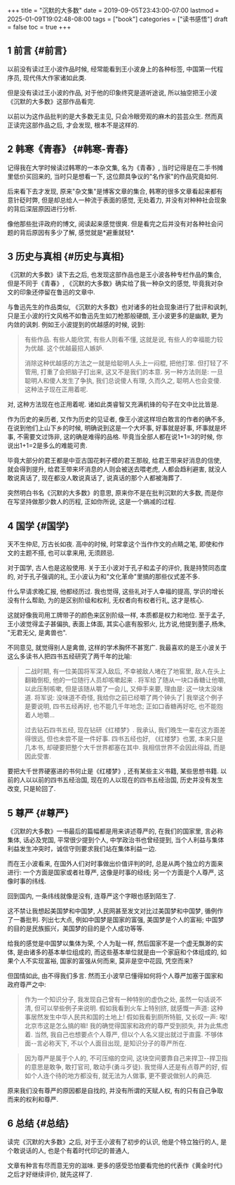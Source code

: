 +++
title = "沉默的大多数"
date = 2019-09-05T23:43:00-07:00
lastmod = 2025-01-09T19:02:48-08:00
tags = ["book"]
categories = ["读书感悟"]
draft = false
toc = true
+++

## <span class="section-num">1</span> 前言 {#前言}

以前没有读过王小波作品时候, 经常能看到王小波身上的各种标签,
中国第一代程序员, 现代伟大作家诸如此类.

但是没有读过王小波的作品,
对于他的印象终究是道听途说, 所以抽空把王小波《沉默的大多数》这部作品看完.

以前以为这作品批判的是大多数无主见, 只会冷眼旁观的麻木的芸芸众生.
然而真正读完这部作品之后, 才会发现, 根本不是这样的.


## <span class="section-num">2</span> 韩寒《青春》 {#韩寒-青春}

记得我在大学时候读过韩寒的一本杂文集, 名为《青春》,
当时记得是在二手书摊里低价买回来的, 当时只是想看一下,
这位颇具争议的"名作家"的作品究竟如何.

后来看下去才发现,
原来"杂文集"是博客文章的集合, 韩寒的很多文章看起来都有意针砭时弊,
但是却总给人一种流于表面的感觉, 无处着力,
并没有对种种社会现象的背后深层原因进行分析.

像他那些批评政府的博文,
阅读起来感觉很爽. 但是看完之后并没有对各种社会问题的背后原因有多少了解,
感觉就是\*避重就轻\*.


## <span class="section-num">3</span> 历史与真相 {#历史与真相}

《沉默的大多数》读下去之后, 也发现这部作品也是王小波各种专栏作品的集合, 但是不同于《青春》,
《沉默的大多数》确实给了我一种杂文的感觉, 毕竟我对杂文的印象还停留在鲁迅的文章中.

与鲁迅先生的作品类似, 《沉默的大多数》也对诸多的社会现象进行了批评和讽刺,
只是王小波的行文风格不如鲁迅先生如刀枪那般硬朗, 王小波更多的是幽默,
更为内敛的讽刺. 例如王小波提到的优越感的时候, 说到:

> 有些作品. 有些人能欣赏, 有些人则看不懂, 这就是说,
> 有些人的幸福能力较为优越. 这个优越最招人嫉妒.
>
> 消除这种优越感的方法之一就是给聪明人头上一闷棍, 把他打笨.
> 但打轻了不管用, 打重了会把脑子打出来, 这又不是我们的本意.
> 另一种方法则是: 一旦聪明人和傻人发生了争执, 我们总说傻人有理,
> 久而久之, 聪明人也会变傻. 这种法子现在正用着呢.

对, 这种方法现在也正用着呢. 诸如此类睿智又充满机锋的句子在文中比比皆是.

作为历史的亲历者, 又作为历史的见证者,
像王小波这样坦白敢言的作者的确不多, 在说到他们上山下乡的时候,
明确说到这是一个大坏事, 好事就是好事, 坏事就是坏事, 不需要文过饰非,
这的确是难得的品格. 毕竟当全部人都在说1+1=3的时候,
你说出1+1=2是多么的难能可贵.

毕竟大部分的君王都是中亚古国花剌子模的君王那般, 给君王带来好消息的信使,
就会得到提升, 给君王带来坏消息的人则会被送去喂老虎, 人都会趋利避害,
就没人敢说真话了, 现在都没人敢说真话了, 说真话的那个人都被海葬了.

突然明白书名《沉默的大多数》的意思, 原来你不是在批判沉默的大多数, 而是你在写坚持做那少数人的历程, 正如你所说, 这是一个熵减的过程.


## <span class="section-num">4</span> 国学 {#国学}

天不生仲尼, 万古长如夜. 高中的时候, 时常拿这个当作作文的点睛之笔,
即使和作文的主题不搭, 也可以拿来用, 无须顾忌.

对于国学, 古人也是这般使用. 关于王小波对于孔子和孟子的评价, 我是持赞同态度的,
对于孔子强调的礼, 王小波认为和"文化革命"里搞的那些仪式差不多.

什么早请求晚汇报, 他都经历过. 我也觉得, 这些礼对于人幸福的提高,
学识的增长没有什么帮助, 为的是区别阶级和权利, 无权者向有权者行礼,
这才是核心.

这就好像我司用工牌带子的颜色来区别阶级一样,
本质都是权力和地位. 至于孟子, 王小波觉得孟子甚偏执, 表面上体面,
其实心底有股邪火, 比方说,他提到墨子,杨朱, "无君无父, 是禽兽也".

不同意见, 就觉得别人是禽兽, 这样的学术胸怀不甚宽广.
我最喜欢的是王小波关于这么多读书人把四书五经研究了两千年的比喻:

> 二战时期, 有一位美国将军深入敌后, 不幸被敌人堵在了地窖里,
> 敌人在头上翻箱倒柜, 他的一位随行人员却咳嗽起来 .
> 将军给了随从一块口香糖让他嚼, 以此压制咳嗽, 但是该随从嚼了一会儿,
> 又伸手来要, 理由是: 这一块太没味道. 将军说: 没味道不奇怪,
> 我给你之前已经嚼了两个钟头了| 我举这个例子是要说明, 四书五经再好,
> 也不能几千年地念; 正如口香糖再好吃, 也不能抱着人地嚼...
>
> 过去钻石四书五经, 现在钻研《红楼梦》. 我承认, 我们晚生一辈在这方面差得很远,
> 但也未尝不是一件好事. 四书五经也好, 《红楼梦》也罢, 本来只是几本书,
> 却硬要把整个大千世界都塞在其中. 我相信世界不会因此得益, 而是因此受害.

要把大千世界硬塞进的书何止是《红楼梦》, 还有某些主义书籍, 某些思想书籍.
以前的人以以前的四书五经治国, 现在的人以现在的四书五经治国,
历史并没有发生改变, 只是轮回了.


## <span class="section-num">5</span> 尊严 {#尊严}

《沉默的大多数》一书最后的篇幅都是用来讲述尊严的, 在我们的国家里, 言必称集体,
话必及党国, 平常很少提到个人, 中学政治书也曾经提到,
当个人利益与集体利益发生冲突时，诚信守则要求我们站在集体利益一边.

而在王小波看来, 在国外人们对时事做出价值评判的时,
总是从两个独立的方面来进行: 一个方面是国家或者社尊严, 这像是时事的经线;
另一个方面是个人尊严, 这像时事的纬线.

回到国内, 一条纬线就像是没有, 连尊严这个字眼也感到陌生了.

这不禁让我想起美国梦和中国梦,
人民网甚至发文对比过美国梦和中国梦, 循例作了一番批判. 列出七大点,
例如中国梦是国家的富强, 美国梦是个人的富裕;
中国梦的目的是民族振兴，美国梦的目的是个人成功等等.

给我的感觉是中国梦以集体为荣, 个人为耻一样,
然后国家不是一个虚无飘渺的实体, 是由诸多的基本单位组成的,
而这些基本单位就是由一个家庭和个体组成的, 如果个人不实现富裕,
国家的富强从何而来, 莫非是空中花园, 凭空而来?

但国情如此, 由不得我们多言. 然而王小波早已懂得如何将个人尊严加塞于国家和政府尊严之中:

> 作为一个知识分子, 我发现自己曾有一种特别的虚伪之处, 虽然一句话说不清,
> 但可以举些例子来说明. 假如我看到火车上特别挤, 就感慨一声道:
> 这种事居然发生中华人民共和国的土地上! 假如我看到厕所特脏, 又长叹一声:
> 唉! 北京市这是怎么搞的嘛! 我的确觉得国家和政府的尊严受到损失,
> 并为此焦虑着. 当然, 我自己也想要点个人尊严,
> 但以个人名义提出就过于直露. 不够体面--言必称天下, 不以个人面目出现,
> 是知识分子的尊严所在.

<!--quoteend-->

> 因为尊严是属于个人的, 不可压缩的空间,
> 这块空间要靠自己来捍卫--捍卫指的意思是敢争, 敢打官司,
> 敢动手(勇斗歹徒). 我觉得人还是有点尊严的好,
> 假如个人连个待的地方都没有, 就无法为人做事, 更不要说做别人的典范.

原来我们没有尊严的原因都是自找的, 并没有所谓的天赋人权, 有的只有自己争取而来的权利和尊严.


## <span class="section-num">6</span> 总结 {#总结}

读完《沉默的大多数》之后, 对于王小波有了初步的认识, 他是个特立独行的人,
是个敢说话的人, 也是个有着时代印记的普通人,

文章有种言有尽而意无穷的滋味. 更多的感受恐怕要看完他的代表作《黄金时代》之后才好继续评价, 就先这样了.

